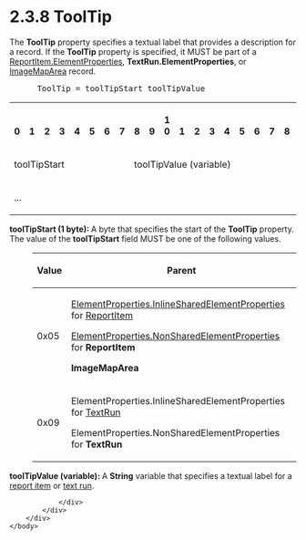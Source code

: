 <html dir="LTR" xmlns:mshelp="http://msdn.microsoft.com/mshelp" xmlns:ddue="http://ddue.schemas.microsoft.com/authoring/2003/5" xmlns:xlink="http://www.w3.org/1999/xlink" xmlns:tool="http://www.microsoft.com/tooltip">
    <head>
        <meta http-equiv="Content-Type" content="text/html; CHARSET=utf-8"></meta>
        <meta name="save" content="history"></meta>
        <title>2.3.8 ToolTip</title>
        <xml>
            <mshelp:toctitle title="2.3.8 ToolTip"></mshelp:toctitle>
            <mshelp:rltitle title="[MS-RPL]: ToolTip"></mshelp:rltitle>
            <mshelp:keyword index="A" term="700fe509-80a0-41c1-aedd-451cd43a9c1d"></mshelp:keyword>
            <mshelp:attr name="DCSext.ContentType" value="open specification"></mshelp:attr>
            <mshelp:attr name="AssetID" value="700fe509-80a0-41c1-aedd-451cd43a9c1d"></mshelp:attr>
            <mshelp:attr name="TopicType" value="kbRef"></mshelp:attr>
            <mshelp:attr name="DCSext.Title" value="[MS-RPL]: ToolTip" />
        </xml>
    </head>
    <body>
        <div id="header">
            <h1 class="heading">2.3.8 ToolTip</h1>
        </div>
        <div id="mainSection">
            <div id="mainBody">
                <div id="allHistory" class="saveHistory"></div>
                <div id="sectionSection0" class="section" name="collapseableSection">
                    

<p>The <b>ToolTip</b> property specifies a textual label that
provides a description for a record. If the <b>ToolTip</b> property is
specified, it MUST be part of a <a href="d7f6cef2-01c6-4562-a4a0-5f205d79963e.html">ReportItem.ElementProperties</a>,
<b>TextRun.ElementProperties</b>, or <a href="2fa08619-1bf9-4e6a-bf55-dd7117f43f02.html">ImageMapArea</a>
record.           </p>

<dl>
<dd>
<div><pre> ToolTip = toolTipStart toolTipValue
</pre></div>
</dd></dl>

<table>
 <tr>
  <th><p><br>0</p></th>
  <th><p><br>1</p></th>
  <th><p><br>2</p></th>
  <th><p><br>3</p></th>
  <th><p><br>4</p></th>
  <th><p><br>5</p></th>
  <th><p><br>6</p></th>
  <th><p><br>7</p></th>
  <th><p><br>8</p></th>
  <th><p><br>9</p></th>
  <th><p>1<br>0</p></th>
  <th><p><br>1</p></th>
  <th><p><br>2</p></th>
  <th><p><br>3</p></th>
  <th><p><br>4</p></th>
  <th><p><br>5</p></th>
  <th><p><br>6</p></th>
  <th><p><br>7</p></th>
  <th><p><br>8</p></th>
  <th><p><br>9</p></th>
  <th><p>2<br>0</p></th>
  <th><p><br>1</p></th>
  <th><p><br>2</p></th>
  <th><p><br>3</p></th>
  <th><p><br>4</p></th>
  <th><p><br>5</p></th>
  <th><p><br>6</p></th>
  <th><p><br>7</p></th>
  <th><p><br>8</p></th>
  <th><p><br>9</p></th>
  <th><p>3<br>0</p></th>
  <th><p><br>1</p></th>
 </tr>
 <tr>
  <td colspan="8">
  <p>toolTipStart</p>
  </td>
  <td colspan="24">
  <p>toolTipValue
  (variable)</p>
  </td>
 </tr>
 <tr>
  <td colspan="32">
  <p>...</p>
  </td>
 </tr>
</table>

<p><b>toolTipStart (1 byte): </b>A byte that specifies
the start of the <b>ToolTip</b> property. The value of the <b>toolTipStart</b>
field MUST be one of the following values.</p>

<dl>
<dd>
<table>
 <thead>
  <tr>
   <th>
   <p>Value</p>
   </th>
   <th>
   <p>Parent</p>
   </th>
  </tr>
 </thead>
 <tr>
  <td>
  <p>0x05</p>
  </td>
  <td>
  <p><a href="23d76278-cee5-45ee-a361-a9d94d6d3300.html">ElementProperties.InlineSharedElementProperties</a>
  for <a href="422387f7-880f-4d86-9e88-2a5d2e8f191e.html">ReportItem</a></p>
  <p><a href="1b1b7882-84bb-47d4-a3d2-b020b8d23d7a.html">ElementProperties.NonSharedElementProperties</a>
  for <b>ReportItem</b></p>
  <p><b>ImageMapArea</b></p>
  </td>
 </tr>
 <tr>
  <td>
  <p>0x09</p>
  </td>
  <td>
  <p>ElementProperties.InlineSharedElementProperties for <a href="d27cece2-1118-4553-9c3d-2b46180055ec.html">TextRun</a></p>
  <p>ElementProperties.NonSharedElementProperties for <b>TextRun</b></p>
  </td>
 </tr>
</table>
</dd></dl>

<p><b>toolTipValue (variable): </b>A <b>String</b>
variable that specifies a textual label for a <a href="75ae48f7-746b-4b41-919c-6699fa28b3ef.html#gt_c6f8e999-fca9-4e79-96e7-fb4c2c43d601">report item</a> or <a href="75ae48f7-746b-4b41-919c-6699fa28b3ef.html#gt_393612a7-9552-48b0-abf6-0371dbd6d553">text run</a>.</p>


                </div>
            </div>
        </div>
    </body>
</html>